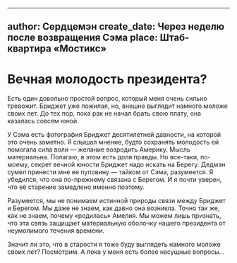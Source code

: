 
---
author: Сердцемэн
create_date: Через неделю после возвращения Сэма
place: Штаб-квартира «Мостикс»
---

# Вечная молодость президента?


Есть один довольно простой вопрос, который меня очень сильно тревожит. Бриджет уже пожилая, но, внешне выглядит намного моложе своих лет. До тех пор, пока рак не начал брать свою плату, она казалась совсем юной.


У Сэма есть фотография Бриджет десятилетней давности, на которой это очень заметно. Я слышал мнение, будто сохранять молодость ей помогала сила воли — желание возродить Америку. Мысль материальна. Полагаю, в этом есть доля правды. Но все-таки, по-моему, секрет вечной юности Бриджет надо искать на Берегу. Дедмэн сумел принести мне ее пуповину — тайком от Сэма, разумеется. Я убедился, что она по-прежнему связана с Берегом. И я почти уверен, что её старение замедлено именно поэтому.


Разумеется, мы не понимаем истинной природы связи между Бриджет и Берегом. Мы даже не знаем, как давно она возникла. Точно так же, как не знаем, почему «родилась» Амелия. Мы можем лишь признать, что эта связь защищает материальную оболочку нашего президента от неумолимого течения времени.


Значит ли это, что в старости я тоже буду выглядеть намного моложе своих лет? Посмотрим. А пока у меня есть более насущные вопросы...




